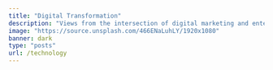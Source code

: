 ```yaml
---
title: "Digital Transformation"
description: "Views from the intersection of digital marketing and enterprise technology"
image: "https://source.unsplash.com/466ENaLuhLY/1920x1080"
banner: dark
type: "posts"
url: /technology
---
```

